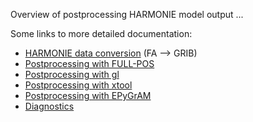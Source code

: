 Overview of postprocessing HARMONIE model output ...

Some links to more detailed documentation:
 * [HARMONIE data conversion](HarmonieSystemDocumentation/PostPP/FileConversions) (FA --> GRIB)
 * [Postprocessing with FULL-POS](HarmonieSystemDocumentation/PostPP/Fullpos)
 * [Postprocessing with gl](HarmonieSystemDocumentation/PostPP/gl)
 * [Postprocessing with xtool](HarmonieSystemDocumentation/PostPP/xtool)
 * [Postprocessing with EPyGrAM](HarmonieSystemDocumentation/PostPP/EPyGrAM)
 * [Diagnostics](HarmonieSystemDocumentation/PostPP/Diagnostics)